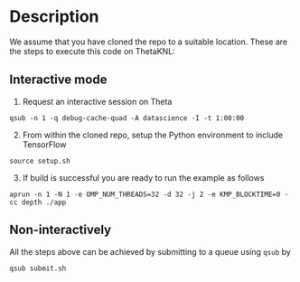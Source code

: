 # Description

We assume that you have cloned the repo to a suitable location. These are the steps to execute this code on ThetaKNL:

## Interactive mode

1. Request an interactive session on Theta
```
qsub -n 1 -q debug-cache-quad -A datascience -I -t 1:00:00
```
2. From within the cloned repo, setup the Python environment to include TensorFlow
```
source setup.sh
```
3. If build is successful you are ready to run the example as follows
```
aprun -n 1 -N 1 -e OMP_NUM_THREADS=32 -d 32 -j 2 -e KMP_BLOCKTIME=0 -cc depth ./app
```

## Non-interactively

All the steps above can be achieved by submitting to a queue using `qsub` by
```
qsub submit.sh
```
